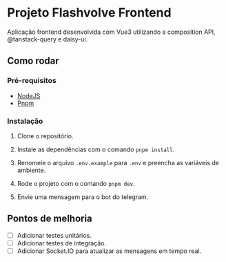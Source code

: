 # Projeto Flashvolve Frontend

Aplicação frontend desenvolvida com Vue3 utilizando a composition API, @tanstack-query e daisy-ui.

## Como rodar

### Pré-requisitos

- [NodeJS](https://nodejs.org/en)
- [Pnpm](https://pnpm.io/)

### Instalação

1. Clone o repositório.

2. Instale as dependências com o comando `pnpm install`.

3. Renomeie o arquivo `.env.example` para `.env` e preencha as variáveis de ambiente.

4. Rode o projeto com o comando `pnpm dev`.

5. Envie uma mensagem para o bot do telegram.

## Pontos de melhoria

- [ ] Adicionar testes unitários.
- [ ] Adicionar testes de integração.
- [ ] Adicionar Socket.IO para atualizar as mensagens em tempo real.
